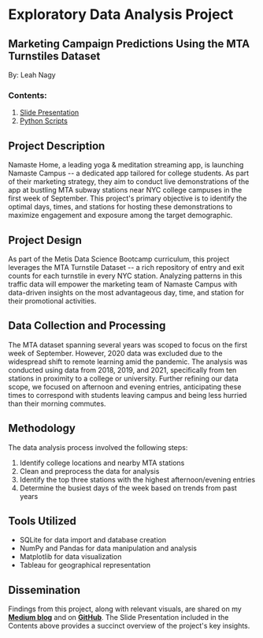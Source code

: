 # Exploratory Data Analysis Project

## Marketing Campaign Predictions Using the MTA Turnstiles Dataset

By: Leah Nagy

### Contents:

1.  [Slide Presentation](https://github.com/leahnagy/eda_mta/blob/main/MTA%20Traffic%20Exploratory%20Data%20Analysis.pdf)
2.  [Python Scripts](https://github.com/leahnagy/eda_mta/blob/main/code_mta_eda.ipynb)

## Project Description

Namaste Home, a leading yoga & meditation streaming app, is launching Namaste Campus -- a dedicated app tailored for college students. As part of their marketing strategy, they aim to conduct live demonstrations of the app at bustling MTA subway stations near NYC college campuses in the first week of September. This project's primary objective is to identify the optimal days, times, and stations for hosting these demonstrations to maximize engagement and exposure among the target demographic.

## Project Design

As part of the Metis Data Science Bootcamp curriculum, this project leverages the MTA Turnstile Dataset -- a rich repository of entry and exit counts for each turnstile in every NYC station. Analyzing patterns in this traffic data will empower the marketing team of Namaste Campus with data-driven insights on the most advantageous day, time, and station for their promotional activities.

## Data Collection and Processing

The MTA dataset spanning several years was scoped to focus on the first week of September. However, 2020 data was excluded due to the widespread shift to remote learning amid the pandemic. The analysis was conducted using data from 2018, 2019, and 2021, specifically from ten stations in proximity to a college or university. Further refining our data scope, we focused on afternoon and evening entries, anticipating these times to correspond with students leaving campus and being less hurried than their morning commutes.

## Methodology

The data analysis process involved the following steps:

1.  Identify college locations and nearby MTA stations
2.  Clean and preprocess the data for analysis
3.  Identify the top three stations with the highest afternoon/evening entries
4.  Determine the busiest days of the week based on trends from past years

## Tools Utilized

-   SQLite for data import and database creation
-   NumPy and Pandas for data manipulation and analysis
-   Matplotlib for data visualization
-   Tableau for geographical representation

## Dissemination

Findings from this project, along with relevant visuals, are shared on my [**Medium blog**](https://medium.com/@leahnagy) and on [**GitHub**](https://github.com/leahnagy). The Slide Presentation included in the Contents above provides a succinct overview of the project's key insights.
